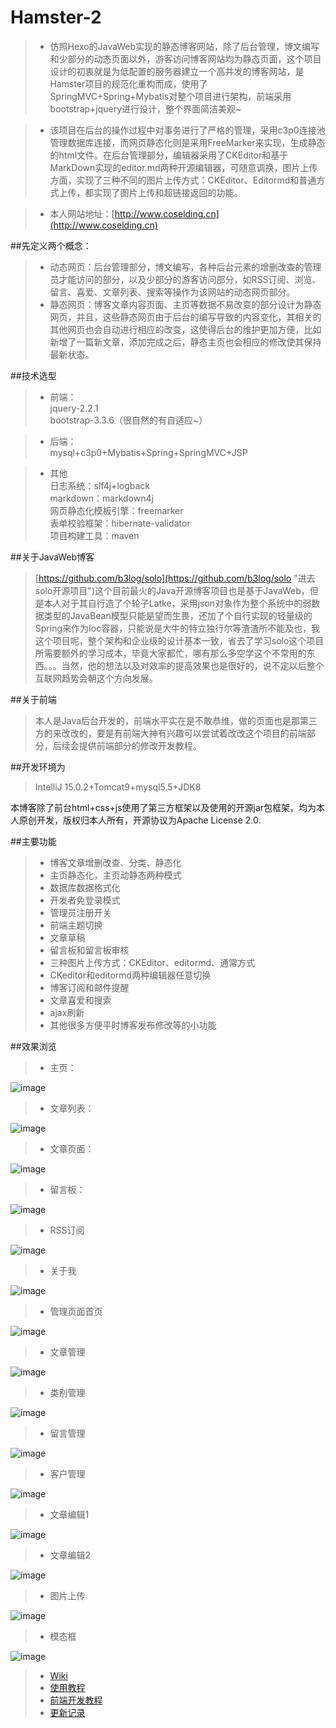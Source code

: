 # Hamster-2
>* 仿照Hexo的JavaWeb实现的静态博客网站，除了后台管理，博文编写和少部分的动态页面以外，游客访问博客网站均为静态页面，这个项目设计的初衷就是为低配置的服务器建立一个高并发的博客网站，是Hamster项目的规范化重构而成，使用了SpringMVC+Spring+Mybatis对整个项目进行架构，前端采用bootstrap+jquery进行设计，整个界面简洁美观~

>* 该项目在后台的操作过程中对事务进行了严格的管理，采用c3p0连接池管理数据库连接，而网页静态化则是采用FreeMarker来实现，生成静态的html文件。在后台管理部分，编辑器采用了CKEditor和基于MarkDown实现的editor.md两种开源编辑器，可随意调换，图片上传方面，实现了三种不同的图片上传方式：CKEditor、Editormd和普通方式上传，都实现了图片上传和超链接返回的功能。

>* 本人网站地址：[http://www.coselding.cn](http://www.coselding.cn)

##先定义两个概念：
>* 动态网页：后台管理部分，博文编写，各种后台元素的增删改查的管理员才能访问的部分，以及少部分的游客访问部分，如RSS订阅、浏览、留言、喜爱、文章列表、搜索等操作为该网站的动态网页部分。
>* 静态网页：博客文章内容页面、主页等数据不易改变的部分设计为静态网页，并且，这些静态网页由于后台的编写导致的内容变化，其相关的其他网页也会自动进行相应的改变，这使得后台的维护更加方便，比如新增了一篇新文章，添加完成之后，静态主页也会相应的修改使其保持最新状态。

##技术选型  
>* 前端：  
jquery-2.2.1  
bootstrap-3.3.6（很自然的有自适应~）  

>* 后端：  
mysql+c3p0+Mybatis+Spring+SpringMVC+JSP  

>* 其他  
日志系统：slf4j+logback  
markdown：markdown4j  
网页静态化模板引擎：freemarker  
表单校验框架：hibernate-validator  
项目构建工具：maven  

##关于JavaWeb博客
>[https://github.com/b3log/solo](https://github.com/b3log/solo "进去solo开源项目")这个目前最火的Java开源博客项目也是基于JavaWeb，但是本人对于其自行造了个轮子Latke，采用json对象作为整个系统中的弱数据类型的JavaBean模型只能是望而生畏，还加了个自行实现的轻量级的Spring来作为Ioc容器，只能说是大牛的特立独行尔等渣渣所不能及也，我这个项目呢，整个架构和企业级的设计基本一致，省去了学习solo这个项目所需要额外的学习成本，毕竟大家都忙，哪有那么多空学这个不常用的东西。。。当然，他的想法以及对效率的提高效果也是很好的，说不定以后整个互联网趋势会朝这个方向发展。

##关于前端
>本人是Java后台开发的，前端水平实在是不敢恭维，做的页面也是那第三方的来改改的，要是有前端大神有兴趣可以尝试着改改这个项目的前端部分，后续会提供前端部分的修改开发教程。

##开发环境为
>IntelliJ 15.0.2+Tomcat9+mysql5.5+JDK8

本博客除了前台html+css+js使用了第三方框架以及使用的开源jar包框架，均为本人原创开发，版权归本人所有，开源协议为Apache License 2.0.

##主要功能
>* 博客文章增删改查、分类、静态化
>* 主页静态化，主页动静态两种模式
>* 数据库数据格式化
>* 开发者免登录模式
>* 管理员注册开关
>* 前端主题切换
>* 文章草稿
>* 留言板和留言板审核
>* 三种图片上传方式：CKEditor、editormd、通常方式
>* CKeditor和editormd两种编辑器任意切换
>* 博客订阅和邮件提醒
>* 文章喜爱和搜索
>* ajax刷新
>* 其他很多方便平时博客发布修改等的小功能


##效果浏览
>* 主页：

![image](https://github.com/Coselding/Hamster-2/blob/master/screenshot/index.png)

>* 文章列表：

![image](https://github.com/Coselding/Hamster-2/blob/master/screenshot/list.png)

>* 文章页面：

![image](https://github.com/Coselding/Hamster-2/blob/master/screenshot/view-article.png)

>* 留言板：

![image](https://github.com/Coselding/Hamster-2/blob/master/screenshot/comment.png)

>* RSS订阅

![image](https://github.com/Coselding/Hamster-2/blob/master/screenshot/rss.png)

>* 关于我

![image](https://github.com/Coselding/Hamster-2/blob/master/screenshot/contact.png)

>* 管理页面首页

![image](https://github.com/Coselding/Hamster-2/blob/master/screenshot/manage.png)

>* 文章管理

![image](https://github.com/Coselding/Hamster-2/blob/master/screenshot/article-manager.png)

>* 类别管理

![image](https://github.com/Coselding/Hamster-2/blob/master/screenshot/category-manager.png)

>* 留言管理

![image](https://github.com/Coselding/Hamster-2/blob/master/screenshot/comment-manager.png)

>* 客户管理

![image](https://github.com/Coselding/Hamster-2/blob/master/screenshot/guest-manager.png)

>* 文章编辑1

![image](https://github.com/Coselding/Hamster-2/blob/master/screenshot/article1.png)

>* 文章编辑2

![image](https://github.com/Coselding/Hamster-2/blob/master/screenshot/article2.png)

>* 图片上传

![image](https://github.com/Coselding/Hamster-2/blob/master/screenshot/image.png)

>* 模态框

![image](https://github.com/Coselding/Hamster-2/blob/master/screenshot/modal.png)

>* [Wiki](https://github.com/Coselding/Hamster-2/wiki)
>* [使用教程](https://github.com/Coselding/Hamster-2/wiki/%E4%BD%BF%E7%94%A8%E6%95%99%E7%A8%8B "查看使用教程")
>* [前端开发教程](https://github.com/Coselding/Hamster-2/wiki/%E5%89%8D%E7%AB%AF%E5%BC%80%E5%8F%91%E6%95%99%E7%A8%8B "查看前端开发教程")
>* [更新记录](https://github.com/Coselding/Hamster-2/wiki/%E6%9B%B4%E6%96%B0%E8%AE%B0%E5%BD%95 "更新记录")
